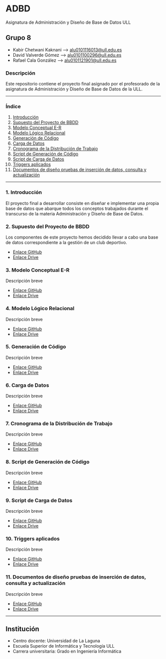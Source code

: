 # ADBD
Asignatura de Administración y Diseño de Base de Datos ULL

## Grupo 8
- Kabir Chetwani Kaknani --> <alu0101116013@ull.edu.es>
- David Valverde Gómez --> <alu0101100296@ull.edu.es>
- Rafael Cala González --> <alu0101121901@ull.edu.es>

### Descripción
Este repositorio contiene el proyecto final asignado por el profesorado de la asignatura de Administración y Diseño de Base de Datos de la ULL.

___

### Índice

1. [Introducción](#id1)
2. [Supuesto del Proyecto de BBDD](#id2)
3. [Modelo Conceptual E-R](#id3)
4. [Modelo Lógico Relacional](#id4)
5. [Generación de Código](#id5)
6. [Carga de Datos](#id6)
7. [Cronograma de la Distribución de Trabajo](#id7)
8. [Script de Generación de Código](#id8)
9. [Script de Carga de Datos](#id9)
10. [Triggers aplicados](#id10)
11. [Documentos de diseño pruebas de inserción de datos, consulta y actualización](#id11)

___


### 1. Introducción <a name="id1"></a>
El proyecto final a desarrollar consiste en diseñar e implementar una propia base de datos que abarque todos los conceptos trabajados durante el transcurso de la materia Administración y Diseño de Base de Datos.

### 2. Supuesto del Proyecto de BBDD <a name="id2"></a>
Los componentes de este proyecto hemos decidido llevar a cabo una base de datos correspondiente a la gestión de un club deportivo.
- [Enlace GitHub](https://github.com/alu0101116013/ADBD_GRUPO-8/blob/master/Documentos%20del%20Proyecto/Supuesto%20del%20proyecto%20de%20BBDD.pdf)
- [Enlace Drive](https://drive.google.com/file/d/14hSgZ9raKDNAWRXl9-eUyaml0oNe0_RK/view?usp=sharing)
 
### 3. Modelo Conceptual E-R <a name="id3"></a>
Descripción breve
- [Enlace GitHub]()
- [Enlace Drive]()

### 4. Modelo Lógico Relacional <a name="id4"></a>
Descripción breve
- [Enlace GitHub]()
- [Enlace Drive]()

### 5. Generación de Código <a name="id5"></a>
Descripción breve
- [Enlace GitHub]()
- [Enlace Drive]()

### 6. Carga de Datos <a name="id6"></a>
Descripción breve
- [Enlace GitHub]()
- [Enlace Drive]()

### 7. Cronograma de la Distribución de Trabajo <a name="id7"></a>
Descripción breve
- [Enlace GitHub]()
- [Enlace Drive]()

### 8. Script de Generación de Código <a name="id8"></a>
Descripción breve
- [Enlace GitHub]()
- [Enlace Drive]()

### 9. Script de Carga de Datos <a name="id9"></a>
Descripción breve
- [Enlace GitHub]()
- [Enlace Drive]()

### 10. Triggers aplicados <a name="id10"></a>
Descripción breve
- [Enlace GitHub]()
- [Enlace Drive]()

### 11. Documentos de diseño pruebas de inserción de datos, consulta y actualización <a name="id11"></a>
Descripción breve
- [Enlace GitHub]()
- [Enlace Drive]()

___

## Institución
* Centro docente: Universidad de La Laguna
* Escuela Superior de Informática y Tecnología ULL
* Carrera universitaria: Grado en Ingeniería Informática
